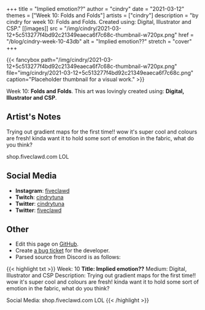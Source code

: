 +++
title =       "Implied emotion??"
author =      "cindry"
date =        "2021-03-12"
themes =      ["Week 10: Folds and Folds"]
artists =     ["cindry"]
description = "by cindry for week 10: Folds and Folds. Created using: Digital, Illustrator and CSP."
[[images]]
              src = "/img/cindry/2021-03-12+5c513277f4bd92c21349eaeca6f7c68c-thumbnail-w720px.png"
              href = "/blog/cindry-week-10-43db"
              alt = "Implied emotion??"
              stretch = "cover"
+++


{{< fancybox path="/img/cindry/2021-03-12+5c513277f4bd92c21349eaeca6f7c68c-thumbnail-w720px.png" file="img/cindry/2021-03-12+5c513277f4bd92c21349eaeca6f7c68c.png" caption="Placeholder thumbnail for a visual work." >}}


Week 10: **Folds and Folds**. This art was lovingly created using: **Digital, Illustrator and CSP**.

## Artist's Notes

Trying out gradient maps for the first time!! wow it's super cool and colours are fresh! kinda want it to hold some sort of emotion in the fabric, what do you think?

shop.fiveclawd.com LOL

## Social Media

- **Instagram**: <a href='https://instagram.com/fiveclawd' target='_blank'>fiveclawd</a>
- **Twitch**: <a href='https://twitch.tv/cindrytuna' target='_blank'>cindrytuna</a>
- **Twitter**: <a href='https://twitter.com/cindrytuna' target='_blank'>cindrytuna</a>
- **Twitter**: <a href='https://twitter.com/fiveclawd' target='_blank'>fiveclawd</a>

## Other

- Edit this page on [GitHub](https://github.com/teaminkling/web-refresh/edit/main/content/blog/cindry-week-10-43db.md).
- Create [a bug ticket](https://github.com/teaminkling/web-refresh/issues/new?assignees=&labels=bug&template=problem-report.md&title=) for the developer.
- Parsed source from Discord is as follows:

{{< highlight txt >}}
Week: 10
**Title:  Implied emotion??**
Medium: Digital, Illustrator and CSP
Description: Trying out gradient maps for the first time!! wow it's super cool and colours are fresh! kinda want it to hold some sort of emotion in the fabric, what do you think?

Social Media: shop.fiveclawd.com LOL
{{< /highlight >}}